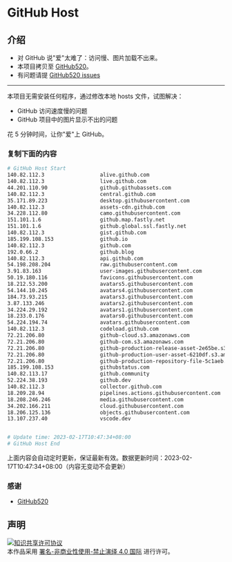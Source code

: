 # GitHub Host
## 介绍
- 对 GitHub 说"爱"太难了：访问慢、图片加载不出来。
- 本项目拷贝至 [GitHub520](https://github.com/521xueweihan/GitHub520)。
- 有问题请提 [GitHub520 issues](https://github.com/521xueweihan/GitHub520/issues/new)

---

本项目无需安装任何程序，通过修改本地 hosts 文件，试图解决：
- GitHub 访问速度慢的问题
- GitHub 项目中的图片显示不出的问题

花 5 分钟时间，让你"爱"上 GitHub。

### 复制下面的内容
```bash
# GitHub Host Start
140.82.112.3                  alive.github.com
140.82.112.3                  live.github.com
44.201.110.90                 github.githubassets.com
140.82.112.3                  central.github.com
35.171.89.223                 desktop.githubusercontent.com
140.82.112.3                  assets-cdn.github.com
34.228.112.80                 camo.githubusercontent.com
151.101.1.6                   github.map.fastly.net
151.101.1.6                   github.global.ssl.fastly.net
140.82.112.3                  gist.github.com
185.199.108.153               github.io
140.82.112.3                  github.com
192.0.66.2                    github.blog
140.82.112.3                  api.github.com
54.198.208.204                raw.githubusercontent.com
3.91.83.163                   user-images.githubusercontent.com
50.19.180.116                 favicons.githubusercontent.com
18.212.53.200                 avatars5.githubusercontent.com
54.144.10.245                 avatars4.githubusercontent.com
184.73.93.215                 avatars3.githubusercontent.com
3.87.133.246                  avatars2.githubusercontent.com
34.224.29.192                 avatars1.githubusercontent.com
18.233.0.176                  avatars0.githubusercontent.com
54.224.194.74                 avatars.githubusercontent.com
140.82.112.3                  codeload.github.com
72.21.206.80                  github-cloud.s3.amazonaws.com
72.21.206.80                  github-com.s3.amazonaws.com
72.21.206.80                  github-production-release-asset-2e65be.s3.amazonaws.com
72.21.206.80                  github-production-user-asset-6210df.s3.amazonaws.com
72.21.206.80                  github-production-repository-file-5c1aeb.s3.amazonaws.com
185.199.108.153               githubstatus.com
140.82.113.17                 github.community
52.224.38.193                 github.dev
140.82.112.3                  collector.github.com
18.209.28.94                  pipelines.actions.githubusercontent.com
18.208.246.246                media.githubusercontent.com
34.202.166.211                cloud.githubusercontent.com
18.206.125.136                objects.githubusercontent.com
13.107.237.40                 vscode.dev


# Update time: 2023-02-17T10:47:34+08:00
# GitHub Host End

```
上面内容会自动定时更新，保证最新有效。数据更新时间：2023-02-17T10:47:34+08:00（内容无变动不会更新）

### 感谢

- [GitHub520](https://github.com/521xueweihan/GitHub520)

## 声明
<a rel="license" href="https://creativecommons.org/licenses/by-nc-nd/4.0/deed.zh"><img alt="知识共享许可协议" style="border-width: 0" src="https://licensebuttons.net/l/by-nc-nd/4.0/88x31.png"></a><br>本作品采用 <a rel="license" href="https://creativecommons.org/licenses/by-nc-nd/4.0/deed.zh">署名-非商业性使用-禁止演绎 4.0 国际</a> 进行许可。